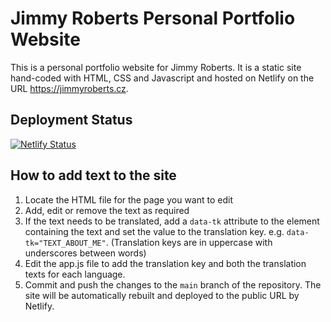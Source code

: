# Jimmy Roberts Personal Portfolio Website

This is a personal portfolio website for Jimmy Roberts. It is a static site hand-coded with HTML, CSS and Javascript
and hosted on Netlify on the URL https://jimmyroberts.cz.

## Deployment Status
[![Netlify Status](https://api.netlify.com/api/v1/badges/69db7686-f196-4e4a-9a0a-d93366c21968/deploy-status)](https://app.netlify.com/sites/jimmyroberts/deploys)

## How to add text to the site
1. Locate the HTML file for the page you want to edit
2. Add, edit or remove the text as required
3. If the text needs to be translated, add a `data-tk` attribute to the element containing the text and set the value to the 
   translation key. e.g. `data-tk="TEXT_ABOUT_ME"`. (Translation keys are in uppercase with underscores between words)
4. Edit the app.js file to add the translation key and both the translation texts for each language.
5. Commit and push the changes to the `main` branch of the repository. The site will be automatically rebuilt and deployed 
   to the public URL by Netlify.
